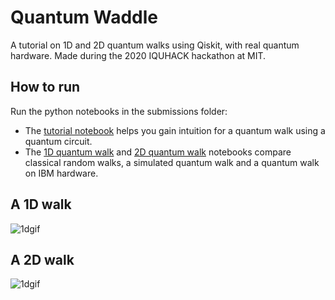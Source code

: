 # Quantum Waddle

A tutorial on 1D and 2D quantum walks using Qiskit, with real quantum hardware. Made during the 2020 IQUHACK hackathon at MIT.

## How to run

Run the python notebooks in the submissions folder:

- The [tutorial notebook](Tutorial.ipynb) helps you gain intuition for a quantum walk using a quantum circuit.
- The [1D quantum walk](1D%20walk%20on%20IBM.ipynb) and [2D quantum walk](2D%20walk%20on%20IBM.ipynb) notebooks compare classical random walks, a simulated quantum walk and a quantum walk on IBM hardware.

## A 1D walk
![1dgif](https://i.imgur.com/xxKeFPo.gif)


## A 2D walk
![1dgif](https://i.imgur.com/EHRxeyr.gif)
